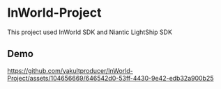 # InWorld-Project
 This project used InWorld SDK and Niantic LightShip SDK 

## Demo

https://github.com/yakultproducer/InWorld-Project/assets/104656669/646542d0-53ff-4430-9e42-edb32a900b25

